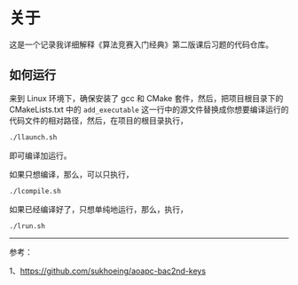 # 关于

这是一个记录我详细解释《算法竞赛入门经典》第二版课后习题的代码仓库。

## 如何运行

来到 Linux 环境下，确保安装了 gcc 和 CMake 套件，然后，把项目根目录下的 CMakeLists.txt 中的 `add_executable` 这一行中的源文件替换成你想要编译运行的代码文件的相对路径，然后，在项目的根目录执行，

```bash
./llaunch.sh
```

即可编译加运行。

如果只想编译，那么，可以只执行，

```bash
./lcompile.sh
```

如果已经编译好了，只想单纯地运行，那么，执行，

```bash
./lrun.sh
```

----------

参考：

1、<https://github.com/sukhoeing/aoapc-bac2nd-keys>


